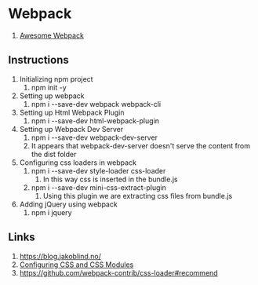 # Webpack

1. [Awesome Webpack](https://webpack.js.org/awesome-webpack/)

## Instructions

1. Initializing npm project
   1. npm init -y
2. Setting up webpack
   1. npm i --save-dev webpack webpack-cli
3. Setting up Html Webpack Plugin
   1. npm i --save-dev html-webpack-plugin
4. Setting up Webpack Dev Server
   1. npm i --save-dev webpack-dev-server
   2. It appears that webpack-dev-server doesn't serve the content from the dist folder
5. Configuring css loaders in webpack
   1. npm i --save-dev style-loader css-loader
      1. In this way css is inserted in the bundle.js
   2. npm i --save-dev mini-css-extract-plugin
      1. Using this plugin we are extracting css files from bundle.js
6. Adding jQuery using webpack
   1. npm i jquery

## Links

1. https://blog.jakoblind.no/
2. [Configuring CSS and CSS Modules](https://blog.jakoblind.no/css-modules-webpack/)
3. https://github.com/webpack-contrib/css-loader#recommend
